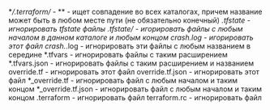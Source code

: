 **/.terraform/* - ** - ищет совпадение во всех каталогах, причем название может быть в любом месте пути (не обязательно конечный)
*.tfstate - игнорировать tfstate файлы
*.tfstate/* - игорировать файлы с любым началом в данном каталоге и любым концом
crash.log - игорировать этот файл
crash.*.log - игнорировать эти файлы с любым названием в середине
*.tfvars - игнорировать файлы с таким расширением
*.tfvars.json - игнорировать файлы с таким расширением и названием
override.tf - игнорировать этот файл
override.tf.json - игнорировать этот файл
*_override.tf - игнорировать файл с любым началом и таким концом
*_override.tf.json - игнорировать файл с любым началом и таким концом
.terraform - игнорировать файл
terraform.rc - игнорировать файл
